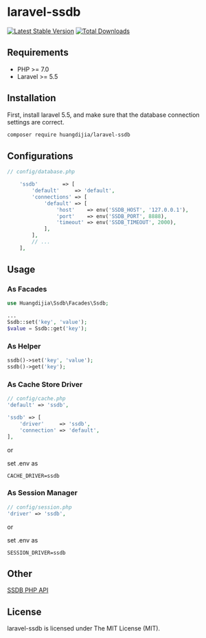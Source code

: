 # laravel-ssdb

[![Latest Stable Version](https://poser.pugx.org/huangdijia/laravel-ssdb/version.png)](https://packagist.org/packages/huangdijia/laravel-ssdb)
[![Total Downloads](https://poser.pugx.org/huangdijia/laravel-ssdb/d/total.png)](https://packagist.org/packages/huangdijia/laravel-ssdb)

## Requirements

* PHP >= 7.0
* Laravel >= 5.5

## Installation

First, install laravel 5.5, and make sure that the database connection settings are correct.

~~~bash
composer require huangdijia/laravel-ssdb
~~~

## Configurations

~~~php
// config/database.php

    'ssdb'        => [
        'default'     => 'default',
        'connections' => [
            'default' => [
                'host'    => env('SSDB_HOST', '127.0.0.1'),
                'port'    => env('SSDB_PORT', 8888),
                'timeout' => env('SSDB_TIMEOUT', 2000),
            ],
        ],
        // ...
    ],
~~~

## Usage

### As Facades

~~~php
use Huangdijia\Ssdb\Facades\Ssdb;

...
Ssdb::set('key', 'value');
$value = Ssdb::get('key');
~~~

### As Helper

~~~php
ssdb()->set('key', 'value');
ssdb()->get('key');
~~~

### As Cache Store Driver

~~~php
// config/cache.php
'default' => 'ssdb',

'ssdb' => [
    'driver'     => 'ssdb',
    'connection' => 'default',
],
~~~

or

set .env as

~~~env
CACHE_DRIVER=ssdb
~~~

### As Session Manager

~~~php
// config/session.php
'driver' => 'ssdb',
~~~

or

set .env as

~~~env
SESSION_DRIVER=ssdb
~~~

## Other

[SSDB PHP API](http://ssdb.io/docs/zh_cn/php/index.html)

## License

laravel-ssdb is licensed under The MIT License (MIT).
